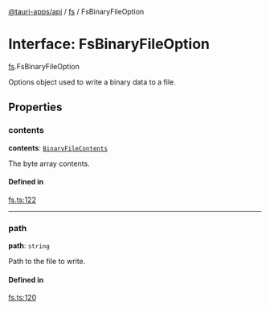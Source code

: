 [@tauri-apps/api](../README.md) / [fs](../modules/fs.md) / FsBinaryFileOption

# Interface: FsBinaryFileOption

[fs](../modules/fs.md).FsBinaryFileOption

Options object used to write a binary data to a file.

## Properties

### contents

 **contents**: [`BinaryFileContents`](../modules/fs.md#binaryfilecontents)

The byte array contents.

#### Defined in

[fs.ts:122](https://github.com/tauri-apps/tauri/blob/47666c4/tooling/api/src/fs.ts#L122)

___

### path

 **path**: `string`

Path to the file to write.

#### Defined in

[fs.ts:120](https://github.com/tauri-apps/tauri/blob/47666c4/tooling/api/src/fs.ts#L120)
